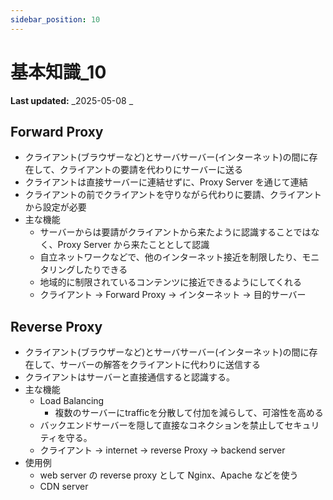 ```yaml
---
sidebar_position: 10
---
```


# 基本知識_10

**Last updated:** _2025-05-08 _

## Forward Proxy

- クライアント(ブラウザーなど)とサーバサーバー(インターネット)の間に存在して、クライアントの要請を代わりにサーバーに送る
- クライアントは直接サーバーに連結せずに、Proxy Server を通じて連結
- クライアントの前でクライアントを守りながら代わりに要請、クライアントから設定が必要
- 主な機能
  - サーバーからは要請がクライアントから来たように認識することではなく、Proxy Server から来たこととして認識
  - 自立ネットワークなどで、他のインターネット接近を制限したり、モニタリングしたりできる
  - 地域的に制限されているコンテンツに接近できるようにしてくれる
  - クライアント → Forward Proxy → インターネット → 目的サーバー

## Reverse Proxy

- クライアント(ブラウザーなど)とサーバサーバー(インターネット)の間に存在して、サーバーの解答をクライアントに代わりに送信する
- クライアントはサーバーと直接通信すると認識する。
- 主な機能
  - Load Balancing
    - 複数のサーバーにtrafficを分散して付加を減らして、可溶性を高める
  - バックエンドサーバーを隠して直接なコネクションを禁止してセキュリティを守る。
  - クライアント → internet → reverse Proxy → backend server
- 使用例
  - web server の reverse proxy として Nginx、Apache などを使う
  - CDN server

